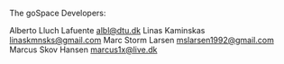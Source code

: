 The goSpace Developers:

Alberto Lluch Lafuente <albl@dtu.dk>
Linas Kaminskas <linaskmnsks@gmail.com>
Marc Storm Larsen <mslarsen1992@gmail.com>
Marcus Skov Hansen <marcus1x@live.dk>
